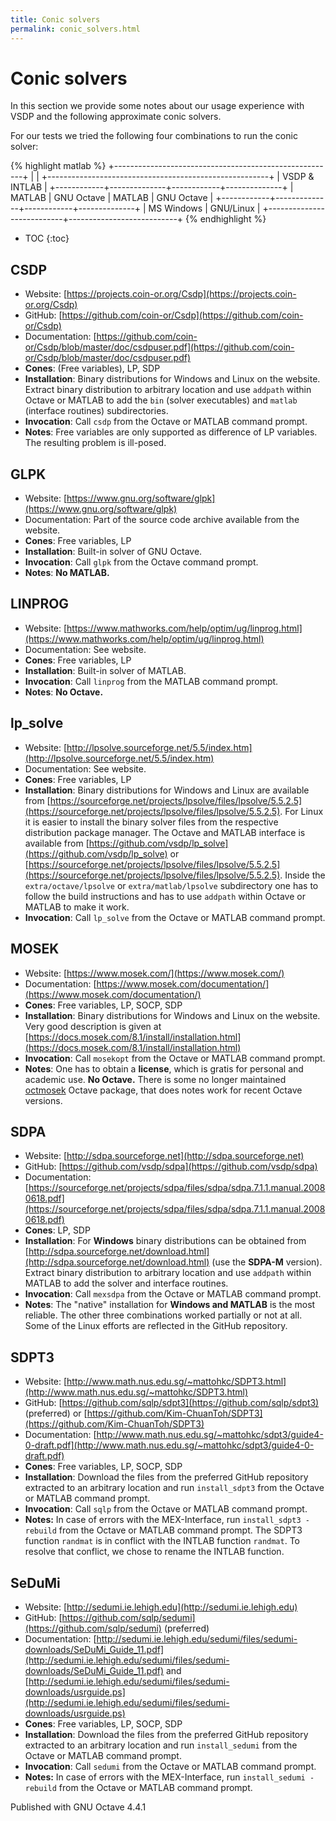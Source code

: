 ```yaml
---
title: Conic solvers
permalink: conic_solvers.html
---
```


# Conic solvers


In this section we provide some notes about our usage experience with VSDP
and the following approximate conic solvers.

For our tests we tried the following four combinations to run the conic
solver:

{% highlight matlab %}
+-------------------------------------------------------+
|                      <conic solver>                   |
+-------------------------------------------------------+
|                      VSDP & INTLAB                    |
+------------+--------------+------------+--------------+
|   MATLAB   |  GNU Octave  |   MATLAB   |  GNU Octave  |
+------------+--------------+------------+--------------+
|       MS Windows          |        GNU/Linux          |
+---------------------------+---------------------------+
{% endhighlight %}

* TOC
{:toc}


## CSDP

* Website: [https://projects.coin-or.org/Csdp](https://projects.coin-or.org/Csdp)
* GitHub: [https://github.com/coin-or/Csdp](https://github.com/coin-or/Csdp)
* Documentation: [https://github.com/coin-or/Csdp/blob/master/doc/csdpuser.pdf](https://github.com/coin-or/Csdp/blob/master/doc/csdpuser.pdf)
* **Cones**: (Free variables), LP, SDP
* **Installation**: Binary distributions for Windows and Linux on the website.
  Extract binary distribution to arbitrary location and use `addpath` within
  Octave or MATLAB to add the `bin` (solver executables) and `matlab`
  (interface routines) subdirectories.
* **Invocation**: Call `csdp` from the Octave or MATLAB command prompt.
* **Notes**: Free variables are only supported as difference of LP variables.
  The resulting problem is ill-posed.


## GLPK

* Website: [https://www.gnu.org/software/glpk](https://www.gnu.org/software/glpk)
* Documentation: Part of the source code archive available from the website.
* **Cones**: Free variables, LP
* **Installation**: Built-in solver of GNU Octave.
* **Invocation**: Call `glpk` from the Octave command prompt.
* **Notes**: **No MATLAB.**


## LINPROG

* Website: [https://www.mathworks.com/help/optim/ug/linprog.html](https://www.mathworks.com/help/optim/ug/linprog.html)
* Documentation: See website.
* **Cones**: Free variables, LP
* **Installation**: Built-in solver of MATLAB.
* **Invocation**: Call `linprog` from the MATLAB command prompt.
* **Notes**: **No Octave.**


## lp_solve

* Website: [http://lpsolve.sourceforge.net/5.5/index.htm](http://lpsolve.sourceforge.net/5.5/index.htm)
* Documentation: See website.
* **Cones**: Free variables, LP
* **Installation**: Binary distributions for Windows and Linux are available
  from [https://sourceforge.net/projects/lpsolve/files/lpsolve/5.5.2.5](https://sourceforge.net/projects/lpsolve/files/lpsolve/5.5.2.5).
  For Linux it is easier to install the binary solver files from the
  respective distribution package manager.  The Octave and MATLAB interface
  is available from [https://github.com/vsdp/lp_solve](https://github.com/vsdp/lp_solve) or
  [https://sourceforge.net/projects/lpsolve/files/lpsolve/5.5.2.5](https://sourceforge.net/projects/lpsolve/files/lpsolve/5.5.2.5).
  Inside the `extra/octave/lpsolve` or `extra/matlab/lpsolve` subdirectory
  one has to follow the build instructions and has to use `addpath` within
  Octave or MATLAB to make it work.
* **Invocation**: Call `lp_solve` from the Octave or MATLAB command prompt.


## MOSEK

* Website: [https://www.mosek.com/](https://www.mosek.com/)
* Documentation: [https://www.mosek.com/documentation/](https://www.mosek.com/documentation/)
* **Cones**: Free variables, LP, SOCP, SDP
* **Installation**: Binary distributions for Windows and Linux on the website.
  Very good description is given at
  [https://docs.mosek.com/8.1/install/installation.html](https://docs.mosek.com/8.1/install/installation.html)
* **Invocation**: Call `mosekopt` from the Octave or MATLAB command prompt.
* **Notes**: One has to obtain a **license**, which is gratis for personal and
  academic use.  **No Octave.**  There is some no longer maintained
  [octmosek](https://github.com/MOSEK/octmosek) Octave package, that does notes
  work for recent Octave versions.


## SDPA

* Website: [http://sdpa.sourceforge.net](http://sdpa.sourceforge.net)
* GitHub: [https://github.com/vsdp/sdpa](https://github.com/vsdp/sdpa)
* Documentation:
  [https://sourceforge.net/projects/sdpa/files/sdpa/sdpa.7.1.1.manual.20080618.pdf](https://sourceforge.net/projects/sdpa/files/sdpa/sdpa.7.1.1.manual.20080618.pdf)
* **Cones**: LP, SDP
* **Installation**: For **Windows** binary distributions can be obtained from
  [http://sdpa.sourceforge.net/download.html](http://sdpa.sourceforge.net/download.html) (use the **SDPA-M** version).
  Extract binary distribution to arbitrary location and use `addpath` within
  MATLAB to add the solver and interface routines.
* **Invocation**: Call `mexsdpa` from the Octave or MATLAB command prompt.
* **Notes**: The "native" installation for **Windows and MATLAB** is the most
  reliable.  The other three combinations worked partially or not at all.
  Some of the Linux efforts are reflected in the GitHub repository.


## SDPT3

* Website: [http://www.math.nus.edu.sg/~mattohkc/SDPT3.html](http://www.math.nus.edu.sg/~mattohkc/SDPT3.html)
* GitHub: [https://github.com/sqlp/sdpt3](https://github.com/sqlp/sdpt3) (preferred) or
  [https://github.com/Kim-ChuanToh/SDPT3](https://github.com/Kim-ChuanToh/SDPT3)
* Documentation: [http://www.math.nus.edu.sg/~mattohkc/sdpt3/guide4-0-draft.pdf](http://www.math.nus.edu.sg/~mattohkc/sdpt3/guide4-0-draft.pdf)
* **Cones**: Free variables, LP, SOCP, SDP
* **Installation**: Download the files from the preferred GitHub repository
  extracted to an arbitrary location and run `install_sdpt3` from the Octave
  or MATLAB command prompt.
* **Invocation**: Call `sqlp` from the Octave or MATLAB command prompt.
* **Notes:** In case of errors with the MEX-Interface, run
  `install_sdpt3 -rebuild` from the Octave or MATLAB command prompt.
  The SDPT3 function `randmat` is in conflict with the INTLAB function
  `randmat`.  To resolve that conflict, we chose to rename the INTLAB
  function.


## SeDuMi

* Website: [http://sedumi.ie.lehigh.edu](http://sedumi.ie.lehigh.edu)
* GitHub: [https://github.com/sqlp/sedumi](https://github.com/sqlp/sedumi) (preferred)
* Documentation:
  [http://sedumi.ie.lehigh.edu/sedumi/files/sedumi-downloads/SeDuMi_Guide_11.pdf](http://sedumi.ie.lehigh.edu/sedumi/files/sedumi-downloads/SeDuMi_Guide_11.pdf)
  and [http://sedumi.ie.lehigh.edu/sedumi/files/sedumi-downloads/usrguide.ps](http://sedumi.ie.lehigh.edu/sedumi/files/sedumi-downloads/usrguide.ps)
* **Cones**: Free variables, LP, SOCP, SDP
* **Installation**: Download the files from the preferred GitHub repository
  extracted to an arbitrary location and run `install_sedumi` from the Octave
  or MATLAB command prompt.
* **Invocation**: Call `sedumi` from the Octave or MATLAB command prompt.
* **Notes:** In case of errors with the MEX-Interface, run
  `install_sedumi -rebuild` from the Octave or MATLAB command prompt.



Published with GNU Octave 4.4.1
